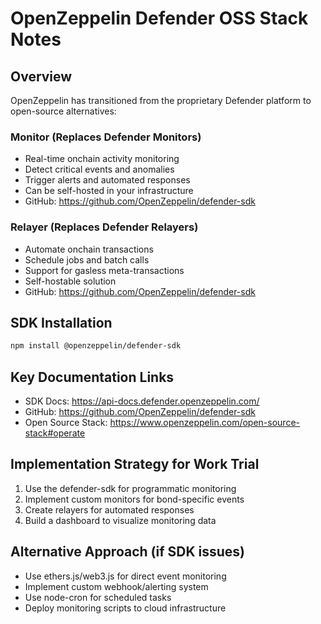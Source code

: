 # OpenZeppelin Defender OSS Stack Notes

## Overview
OpenZeppelin has transitioned from the proprietary Defender platform to open-source alternatives:

### Monitor (Replaces Defender Monitors)
- Real-time onchain activity monitoring
- Detect critical events and anomalies
- Trigger alerts and automated responses
- Can be self-hosted in your infrastructure
- GitHub: https://github.com/OpenZeppelin/defender-sdk

### Relayer (Replaces Defender Relayers)
- Automate onchain transactions
- Schedule jobs and batch calls
- Support for gasless meta-transactions
- Self-hostable solution
- GitHub: https://github.com/OpenZeppelin/defender-sdk

## SDK Installation
```bash
npm install @openzeppelin/defender-sdk
```

## Key Documentation Links
- SDK Docs: https://api-docs.defender.openzeppelin.com/
- GitHub: https://github.com/OpenZeppelin/defender-sdk
- Open Source Stack: https://www.openzeppelin.com/open-source-stack#operate

## Implementation Strategy for Work Trial
1. Use the defender-sdk for programmatic monitoring
2. Implement custom monitors for bond-specific events
3. Create relayers for automated responses
4. Build a dashboard to visualize monitoring data

## Alternative Approach (if SDK issues)
- Use ethers.js/web3.js for direct event monitoring
- Implement custom webhook/alerting system
- Use node-cron for scheduled tasks
- Deploy monitoring scripts to cloud infrastructure